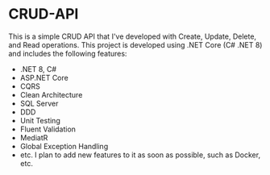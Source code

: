 # CRUD-API
This is a simple CRUD API that I've developed with Create, Update, Delete, and Read operations.
This project is developed using .NET Core (C# .NET 8) and includes the following features:

- .NET 8, C#
- ASP.NET Core
- CQRS
- Clean Architecture
- SQL Server
- DDD
- Unit Testing
- Fluent Validation
- MediatR
- Global Exception Handling
- etc.
I plan to add new features to it as soon as possible, such as Docker, etc.
